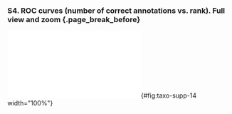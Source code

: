 ### S4. ROC curves (number of correct annotations vs. rank). Full view and zoom {.page_break_before}

![](images/taxo-supp-14.pdf "taxo-supp-14"){#fig:taxo-supp-14 width="100%"}
